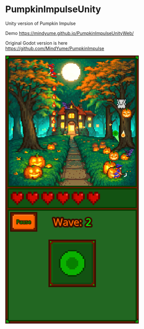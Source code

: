 # PumpkinImpulseUnity
Unity version of Pumpkin Impulse

Demo https://mindyume.github.io/PumpkinImpulseUnityWeb/

Original Godot version is here https://github.com/MindYume/PumpkinImpulse

![](Screenshot.png)
